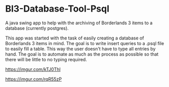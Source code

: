 # Bl3-Database-Tool-Psql
A java swing app to help with the archiving of Borderlands 3 items to a database (currently postgres).

This app was started with the task of easily creating a database of Borderlands 3 items in mind.
The goal is to write insert queries to a .psql file to easily fill a table. This way the user doesn't have to type
all entries by hand. The goal is to automate as much as the process as possible so that there will be little to
no typing required.


https://imgur.com/kTJ0Thl

https://imgur.com/rqR55zP
